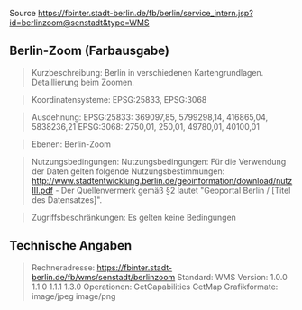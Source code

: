 Source https://fbinter.stadt-berlin.de/fb/berlin/service_intern.jsp?id=berlinzoom@senstadt&type=WMS

## Berlin-Zoom (Farbausgabe)

> Kurzbeschreibung:
Berlin in verschiedenen Kartengrundlagen. Detaillierung beim Zoomen.

> Koordinatensysteme:
EPSG:25833, EPSG:3068

> Ausdehnung:
  EPSG:25833: 369097,85, 5799298,14, 416865,04, 5838236,21
 	EPSG:3068: 2750,01, 250,01, 49780,01, 40100,01

> Ebenen:
Berlin-Zoom

> Nutzungsbedingungen:
Nutzungsbedingungen: Für die Verwendung der Daten gelten folgende Nutzungsbestimmungen: http://www.stadtentwicklung.berlin.de/geoinformation/download/nutzIII.pdf - Der Quellenvermerk gemäß §2 lautet "Geoportal Berlin / [Titel des Datensatzes]".

> Zugriffsbeschränkungen:
Es gelten keine Bedingungen

## Technische Angaben

> Rechneradresse:	https://fbinter.stadt-berlin.de/fb/wms/senstadt/berlinzoom
Standard:	WMS
Version:
	1.0.0
 	1.1.0
 	1.1.1
 	1.3.0
Operationen:
	GetCapabilities
 	GetMap
Grafikformate:
	image/jpeg
 	image/png
